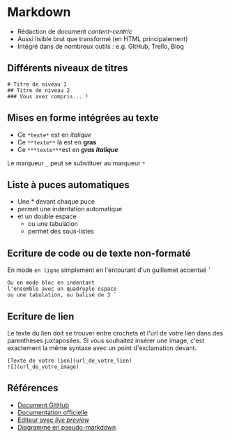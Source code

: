 # Markdown


* Rédaction de document *content-centric*
* Aussi lisible brut que transformé (en HTML principalement)
* Intégré dans de nombreux outils : e.g. GitHub, Trello, Blog


## Différents niveaux de titres

    # Titre de niveau 1
    ## Titre de niveau 2
    ### Vous avez compris... !


## Mises en forme intégrées au texte

* Ce `*texte*` est en *italique*
* Ce `**texte**` là est en **gras**
* Ce `***texte***`est en ***gras italique***

Le marqueur `_` peut se substituer au marqueur `*`


## Liste à puces automatiques

* Une * devant chaque puce
* permet une indentation automatique
* et un double espace
  * ou une tabulation
  * permet des sous-listes


## Ecriture de code ou de texte non-formaté

En mode `en ligne` simplement en l'entourant d'un guillemet accentué **`**

    Ou en mode bloc en indentant
    l'ensemble avec un quadruple espace
    ou une tabulation, ou balisé de 3 `


## Ecriture de lien

Le texte du lien doit se trouver entre crochets et l'url de votre lien dans des parenthèses juxtaposées. Si vous souhaitez insérer une image, c'est exactement la même syntaxe avec un point d'exclamation devant.

```
[Texte de votre lien](url_de_votre_lien)
![](url_de_votre_image)
```


## Références

* [Document GitHub](https://help.github.com/articles/markdown-basics/)
* [Documentation officielle](http://commonmark.org/help/)
* [Editeur avec *live preview*](http://dillinger.io)
* [Diagramme en pseudo-markdown](https://mermaid-js.github.io/mermaid/#/)
